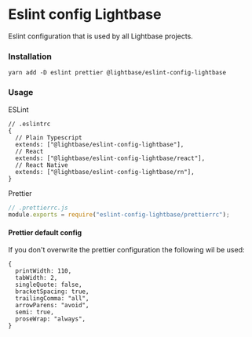 # Eslint config Lightbase

Eslint configuration that is used by all Lightbase projects.

### Installation

```
yarn add -D eslint prettier @lightbase/eslint-config-lightbase
```

### Usage

ESLint

```json5
// .eslintrc
{
  // Plain Typescript
  extends: ["@lightbase/eslint-config-lightbase"],
  // React
  extends: ["@lightbase/eslint-config-lightbase/react"],
  // React Native
  extends: ["@lightbase/eslint-config-lightbase/rn"],
}
```

Prettier

```js
// .prettierrc.js
module.exports = require("eslint-config-lightbase/prettierrc");
```

#### Prettier default config

If you don't overwrite the prettier configuration the following wil be used:

```json5
{
  printWidth: 110,
  tabWidth: 2,
  singleQuote: false,
  bracketSpacing: true,
  trailingComma: "all",
  arrowParens: "avoid",
  semi: true,
  proseWrap: "always",
}
```
